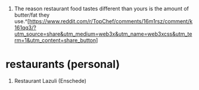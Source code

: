 1. The reason restaurant food tastes different than yours is the amount of butter/fat they use.^[https://www.reddit.com/r/TopChef/comments/16m1rsz/comment/k161qq3/?utm_source=share&utm_medium=web3x&utm_name=web3xcss&utm_term=1&utm_content=share_button]

# restaurants (personal)
1. Restaurant Lazuli (Enschede)